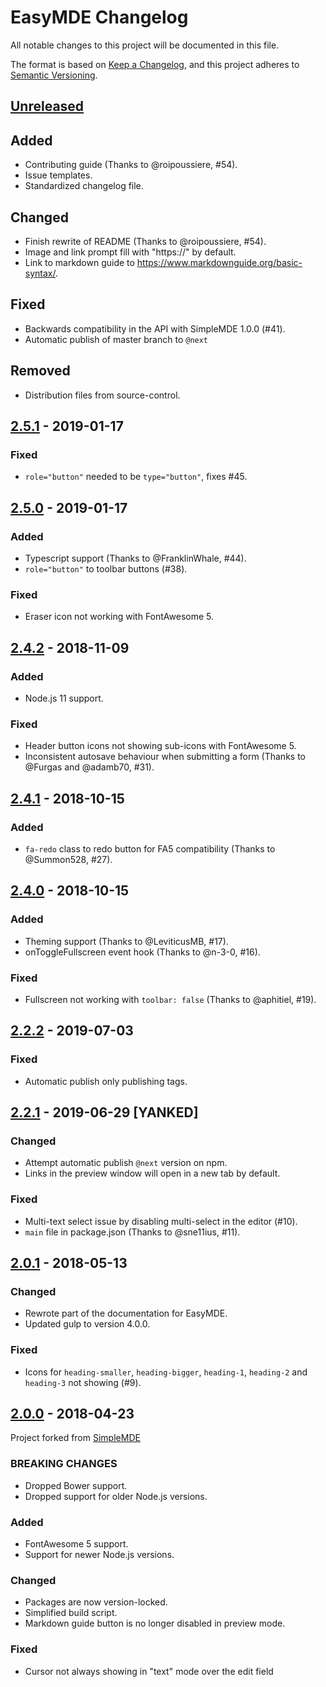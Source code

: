 # EasyMDE Changelog
All notable changes to this project will be documented in this file.

The format is based on [Keep a Changelog](https://keepachangelog.com/en/1.0.0/),
and this project adheres to [Semantic Versioning](https://semver.org/spec/v2.0.0.html).

## [Unreleased]
## Added
- Contributing guide (Thanks to @roipoussiere, #54).
- Issue templates.
- Standardized changelog file.

## Changed
- Finish rewrite of README (Thanks to @roipoussiere, #54).
- Image and link prompt fill with "https://" by default.
- Link to markdown guide to https://www.markdownguide.org/basic-syntax/.

## Fixed
- Backwards compatibility in the API with SimpleMDE 1.0.0 (#41).
- Automatic publish of master branch to `@next`

## Removed
- Distribution files from source-control.

## [2.5.1] - 2019-01-17
### Fixed
- `role="button"` needed to be `type="button"`, fixes #45.

## [2.5.0] - 2019-01-17
### Added
- Typescript support (Thanks to @FranklinWhale, #44).
- `role="button"` to toolbar buttons (#38).

### Fixed
- Eraser icon not working with FontAwesome 5.

## [2.4.2] - 2018-11-09
### Added
- Node.js 11 support.

### Fixed
- Header button icons not showing sub-icons with FontAwesome 5.
- Inconsistent autosave behaviour when submitting a form (Thanks to @Furgas and @adamb70, #31).

## [2.4.1] - 2018-10-15
### Added
- `fa-redo` class to redo button for FA5 compatibility (Thanks to @Summon528, #27).

## [2.4.0] - 2018-10-15
### Added
- Theming support (Thanks to @LeviticusMB, #17).
- onToggleFullscreen event hook (Thanks to @n-3-0, #16).

### Fixed
- Fullscreen not working with `toolbar: false` (Thanks to @aphitiel, #19).

## [2.2.2] - 2019-07-03
### Fixed
- Automatic publish only publishing tags.

## [2.2.1] - 2019-06-29 [YANKED]
### Changed
- Attempt automatic publish `@next` version on npm.
- Links in the preview window will open in a new tab by default.

### Fixed
- Multi-text select issue by disabling multi-select in the editor (#10).
- `main` file in package.json (Thanks to @sne11ius, #11).

## [2.0.1] - 2018-05-13
### Changed
- Rewrote part of the documentation for EasyMDE.
- Updated gulp to version 4.0.0.

### Fixed
- Icons for `heading-smaller`, `heading-bigger`, `heading-1`, `heading-2` and `heading-3` not showing (#9).

## [2.0.0] - 2018-04-23
Project forked from [SimpleMDE](https://github.com/sparksuite/simplemde-markdown-editor)

### BREAKING CHANGES
- Dropped Bower support.
- Dropped support for older Node.js versions.

### Added
- FontAwesome 5 support.
- Support for newer Node.js versions.

### Changed
- Packages are now version-locked.
- Simplified build script.
- Markdown guide button is no longer disabled in preview mode.

### Fixed
- Cursor not always showing in "text" mode over the edit field

[Unreleased]: https://github.com/Ionaru/easy-markdown-editor/compare/2.5.1...HEAD
[2.5.1]: https://github.com/Ionaru/easy-markdown-editor/compare/2.5.0...2.5.1
[2.5.0]: https://github.com/Ionaru/easy-markdown-editor/compare/2.4.2...2.5.0
[2.4.2]: https://github.com/Ionaru/easy-markdown-editor/compare/2.4.1...2.4.2
[2.4.1]: https://github.com/Ionaru/easy-markdown-editor/compare/2.4.0...2.4.1
[2.4.0]: https://github.com/Ionaru/easy-markdown-editor/compare/2.2.2...2.4.0
[2.2.2]: https://github.com/Ionaru/easy-markdown-editor/compare/2.2.1...2.2.2
[2.2.1]: https://github.com/Ionaru/easy-markdown-editor/compare/2.0.1...2.2.1
[2.0.1]: https://github.com/Ionaru/easy-markdown-editor/compare/2.0.0...2.0.1
[2.0.0]: https://github.com/Ionaru/easy-markdown-editor/compare/1.11.2...2.0.0
